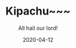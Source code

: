 ---
#NOTES: don't use "#" or ":" those mess with the code
# What is the name of the episode?
title: Kipachu~~~
# What is the subtotitle of the episode? this will show up in the
subtitle: All hail our lord!

# NO CHANGE don't change this 
#VVVVVVVVVVVVVVVVVVVVVVVVVVVVVVVVVVVVVVVVVVVVVVV
layout: default

# Add +1 to the latest episode. This controls where in the grid the episode will show up
#e.g if the latest episode is number 8, this episode should be number 9
modal-id: 3
# Creation date
date: 2020-04-12
#main image. image should go in img/portfolio
img: pika.png
#thumbnail image. image should go in img/portfolio
thumbnail: pika-thumbnail.png
#description of the image when hoving over, useful to the visually impaired
alt: hay caramba!
#date that will be displayed
project-date: Syberpunk 2077
#who participated?
guests: nobody - me
#noir, sci-fi and such
genre: Romantic Comedy

description: What has science done?
episode-link: 

---